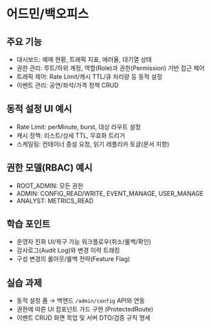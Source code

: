 # 어드민/백오피스

## 주요 기능
- 대시보드: 예매 현황, 트래픽 지표, 에러율, 대기열 상태
- 권한 관리: 루트/하위 계정, 역할(Role)과 권한(Permission) 기반 접근 제어
- 트래픽 제어: Rate Limit/캐시 TTL/큐 처리량 등 동적 설정
- 이벤트 관리: 공연/좌석/가격 정책 CRUD

## 동적 설정 UI 예시
- Rate Limit: perMinute, burst, 대상 라우트 설정
- 캐시 정책: 리스트/상세 TTL, 무효화 트리거
- 스케일링: 컨테이너 증설 요청, 읽기 레플리카 토글(문서 지향)

## 권한 모델(RBAC) 예시
- ROOT_ADMIN: 모든 권한
- ADMIN: CONFIG_READ/WRITE, EVENT_MANAGE, USER_MANAGE
- ANALYST: METRICS_READ

## 학습 포인트
- 운영자 친화 UI/복구 가능 워크플로우(취소/롤백/확인)
- 감사로그(Audit Log)와 변경 이력 트래킹
- 구성 변경의 롤아웃/롤백 전략(Feature Flag)

## 실습 과제
- 동적 설정 폼 → 백엔드 `/admin/config` API와 연동
- 권한에 따른 UI 컴포넌트 가드 구현 (ProtectedRoute)
- 이벤트 CRUD 화면 목업 및 서버 DTO/검증 규칙 명세
